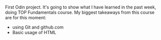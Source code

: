 First Odin project.
It's going to show what I have learned in the past week, doing TOP Fundamentals course.
My biggest takeaways from this course are for this moment:
- using Git and github.com
- Basic usage of HTML
